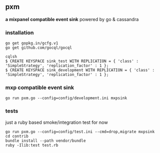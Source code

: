 ## pxm

**a mixpanel compatible event sink** powered by go & cassandra

### installation

````
go get gopkg.in/gcfg.v1
go get github.com/gocql/gocql

cqlsh
$ CREATE KEYSPACE sink_test WITH REPLICATION = { 'class' : 'SimpleStrategy', 'replication_factor' : 1 };
$ CREATE KEYSPACE sink_development WITH REPLICATION = { 'class' : 'SimpleStrategy', 'replication_factor' : 1 };
````

### mxp compatible event sink

````
go run pxm.go --config=config/development.ini mxpsink
````

### tests

just a ruby based smoke/integration test for now

````
go run pxm.go --config=config/test.ini --cmd=drop,migrate mxpsink
cd contrib
bundle install --path vendor/bundle
ruby -Ilib:test test.rb
````
